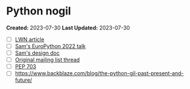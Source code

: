 # Python nogil

**Created:** 2023-07-30
**Last Updated:** 2023-07-30

- [ ] [LWN article](https://lwn.net/Articles/872869)
- [ ] [Sam's EuroPython 2022 talk](https://www.youtube.com/watch?v=9OOJcTp8dqE)
- [ ] [Sam's design doc](https://docs.google.com/document/d/18CXhDb1ygxg-YXNBJNzfzZsDFosB5e6BfnXLlejd9l0/edit#)
- [ ] [Original mailing list thread](https://lwn.net/ml/python-dev/CAGr09bSrMNyVNLTvFq-h6t38kTxqTXfgxJYApmbEWnT71L74-g@mail.gmail.com/)
- [ ] [PEP 703](https://peps.python.org/pep-0703/)
- [ ] <https://www.backblaze.com/blog/the-python-gil-past-present-and-future/>
